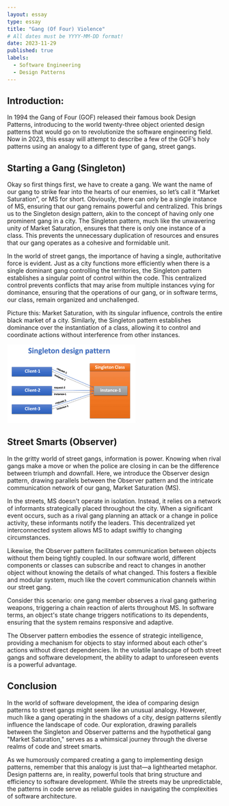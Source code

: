 ```yaml
---
layout: essay
type: essay
title: "Gang (Of Four) Violence"
# All dates must be YYYY-MM-DD format!
date: 2023-11-29
published: true
labels:
  - Software Engineering
  - Design Patterns
---
```

## Introduction:
In 1994 the Gang of Four (GOF) released their famous book Design Patterns, introducing to the world twenty-three object oriented design patterns that would go on to revolutionize the software engineering field. Now in 2023, this essay will attempt to describe a few of the GOF’s holy patterns using an analogy to a different type of gang, street gangs. 

## Starting a Gang (Singleton)
Okay so first things first, we have to create a gang. We want the name of our gang to strike fear into the hearts of our enemies, so let’s call it “Market Saturation”, or MS for short. Obviously, there can only be a single instance of MS, ensuring that our gang remains powerful and centralized. This brings us to the Singleton design pattern, akin to the concept of having only one prominent gang in a city. The Singleton pattern, much like the unwavering unity of Market Saturation, ensures that there is only one instance of a class. This prevents the unnecessary duplication of resources and ensures that our gang operates as a cohesive and formidable unit.

In the world of street gangs, the importance of having a single, authoritative force is evident. Just as a city functions more efficiently when there is a single dominant gang controlling the territories, the Singleton pattern establishes a singular point of control within the code. This centralized control prevents conflicts that may arise from multiple instances vying for dominance, ensuring that the operations of our gang, or in software terms, our class, remain organized and unchallenged.

Picture this: Market Saturation, with its singular influence, controls the entire black market of a city. Similarly, the Singleton pattern establishes dominance over the instantiation of a class, allowing it to control and coordinate actions without interference from other instances.

<img class="img-fluid" src="../img/image.png" width="300px">


## Street Smarts (Observer)
In the gritty world of street gangs, information is power. Knowing when rival gangs make a move or when the police are closing in can be the difference between triumph and downfall. Here, we introduce the Observer design pattern, drawing parallels between the Observer pattern and the intricate communication network of our gang, Market Saturation (MS).

In the streets, MS doesn't operate in isolation. Instead, it relies on a network of informants strategically placed throughout the city. When a significant event occurs, such as a rival gang planning an attack or a change in police activity, these informants notify the leaders. This decentralized yet interconnected system allows MS to adapt swiftly to changing circumstances.

Likewise, the Observer pattern facilitates communication between objects without them being tightly coupled. In our software world, different components or classes can subscribe and react to changes in another object without knowing the details of what changed. This fosters a flexible and modular system, much like the covert communication channels within our street gang.

Consider this scenario: one gang member observes a rival gang gathering weapons, triggering a chain reaction of alerts throughout MS. In software terms, an object's state change triggers notifications to its dependents, ensuring that the system remains responsive and adaptive.

The Observer pattern embodies the essence of strategic intelligence, providing a mechanism for objects to stay informed about each other's actions without direct dependencies. In the volatile landscape of both street gangs and software development, the ability to adapt to unforeseen events is a powerful advantage.

## Conclusion
In the world of software development, the idea of comparing design patterns to street gangs might seem like an unusual analogy. However, much like a gang operating in the shadows of a city, design patterns silently influence the landscape of code. Our exploration, drawing parallels between the Singleton and Observer patterns and the hypothetical gang "Market Saturation," serves as a whimsical journey through the diverse realms of code and street smarts.

As we humorously compared creating a gang to implementing design patterns, remember that this analogy is just that—a lighthearted metaphor. Design patterns are, in reality, powerful tools that bring structure and efficiency to software development. While the streets may be unpredictable, the patterns in code serve as reliable guides in navigating the complexities of software architecture.

